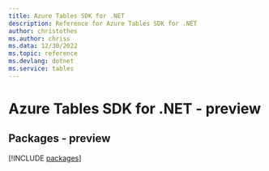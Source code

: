 ```yaml
---
title: Azure Tables SDK for .NET
description: Reference for Azure Tables SDK for .NET
author: christothes
ms.author: chriss
ms.data: 12/30/2022
ms.topic: reference
ms.devlang: dotnet
ms.service: tables
---
```

# Azure Tables SDK for .NET - preview
## Packages - preview
[!INCLUDE [packages](tables-index.md)]
